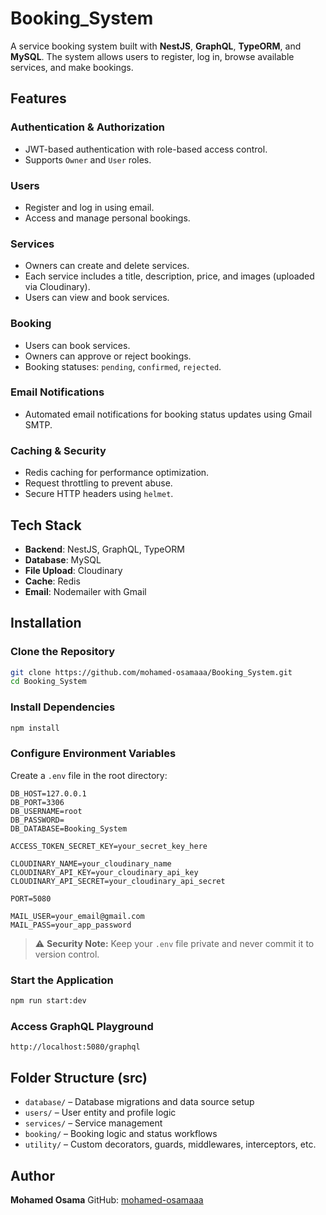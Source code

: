 # Booking\_System

A service booking system built with **NestJS**, **GraphQL**, **TypeORM**, and **MySQL**. The system allows users to register, log in, browse available services, and make bookings.

## Features

### Authentication & Authorization

* JWT-based authentication with role-based access control.
* Supports `Owner` and `User` roles.

### Users

* Register and log in using email.
* Access and manage personal bookings.

### Services

* Owners can create and delete services.
* Each service includes a title, description, price, and images (uploaded via Cloudinary).
* Users can view and book services.

### Booking

* Users can book services.
* Owners can approve or reject bookings.
* Booking statuses: `pending`, `confirmed`, `rejected`.

### Email Notifications

* Automated email notifications for booking status updates using Gmail SMTP.

### Caching & Security

* Redis caching for performance optimization.
* Request throttling to prevent abuse.
* Secure HTTP headers using `helmet`.

## Tech Stack

* **Backend**: NestJS, GraphQL, TypeORM
* **Database**: MySQL
* **File Upload**: Cloudinary
* **Cache**: Redis
* **Email**: Nodemailer with Gmail

## Installation

### Clone the Repository

```bash
git clone https://github.com/mohamed-osamaaa/Booking_System.git
cd Booking_System
```

### Install Dependencies

```bash
npm install
```

### Configure Environment Variables

Create a `.env` file in the root directory:

```env
DB_HOST=127.0.0.1
DB_PORT=3306
DB_USERNAME=root
DB_PASSWORD=
DB_DATABASE=Booking_System

ACCESS_TOKEN_SECRET_KEY=your_secret_key_here

CLOUDINARY_NAME=your_cloudinary_name
CLOUDINARY_API_KEY=your_cloudinary_api_key
CLOUDINARY_API_SECRET=your_cloudinary_api_secret

PORT=5080

MAIL_USER=your_email@gmail.com
MAIL_PASS=your_app_password
```

> ⚠️ **Security Note:** Keep your `.env` file private and never commit it to version control.

### Start the Application

```bash
npm run start:dev
```

### Access GraphQL Playground

```
http://localhost:5080/graphql
```

## Folder Structure (src)

* `database/` – Database migrations and data source setup
* `users/` – User entity and profile logic
* `services/` – Service management
* `booking/` – Booking logic and status workflows
* `utility/` – Custom decorators, guards, middlewares, interceptors, etc.

## Author

**Mohamed Osama**
GitHub: [mohamed-osamaaa](https://github.com/mohamed-osamaaa)
